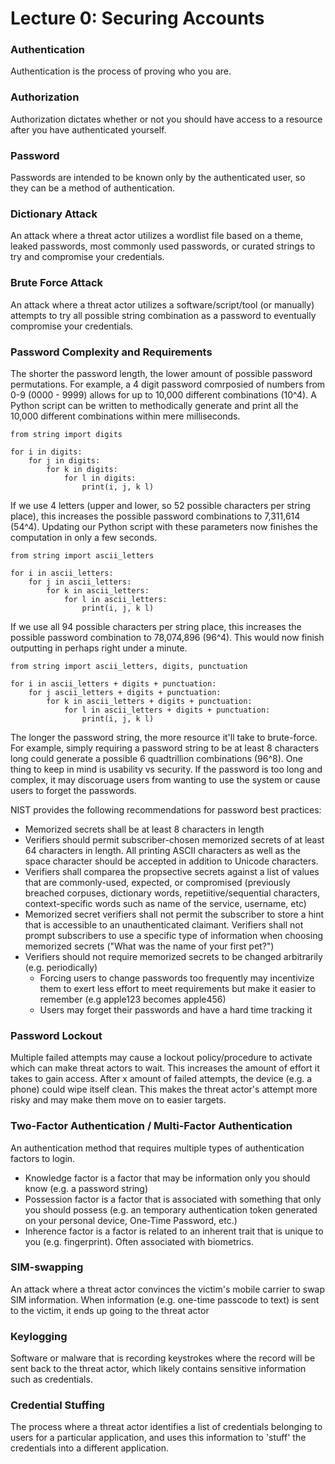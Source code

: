 # Lecture 0: Securing Accounts


### Authentication
Authentication is the process of proving who you are.

### Authorization

Authorization dictates whether or not you should have access to a resource after you have authenticated yourself.

### Password

Passwords are intended to be known only by the authenticated user, so they can be a method of authentication.

### Dictionary Attack

An attack where a threat actor utilizes a wordlist file based on a theme, leaked passwords, most commonly used passwords, or curated strings to try and compromise your credentials.

### Brute Force Attack

An attack where a threat actor utilizes a software/script/tool (or manually) attempts to try all possible string combination as a password to eventually compromise your credentials.


### Password Complexity and Requirements

The shorter the password length, the lower amount of possible password permutations. For example, a 4 digit password comrposied of numbers from 0-9 (0000 - 9999) allows for up to 10,000 different combinations (10^4). A Python script can be written to methodically generate and print all the 10,000 different combinations within mere milliseconds.

```
from string import digits

for i in digits:
    for j in digits:
        for k in digits:
            for l in digits:
                print(i, j, k l)

```

If we use 4 letters (upper and lower, so 52 possible characters per string place), this increases the possible password combinations to 7,311,614 (54^4). Updating our Python script with these parameters now finishes the computation in only a few seconds.


```
from string import ascii_letters

for i in ascii_letters:
    for j in ascii_letters:
        for k in ascii_letters:
            for l in ascii_letters:
                print(i, j, k l)
```

If we use all 94 possible characters per string place, this increases the possible password combination to 78,074,896 (96^4). This would now finish outputting in perhaps right under a minute.

```
from string import ascii_letters, digits, punctuation

for i in ascii_letters + digits + punctuation:
    for j ascii_letters + digits + punctuation:
        for k in ascii_letters + digits + punctuation:
            for l in ascii_letters + digits + punctuation:
                print(i, j, k l)

```

The longer the password string, the more resource it'll take to brute-force. For example, simply requiring a password string to be at least 8 characters long could generate a possible 6 quadtrillion combinations (96^8). One thing to keep in mind is usability vs security. If the password is too long and complex, it may discoruage users from wanting to use the system or cause users to forget the passwords.

NIST provides the following recommendations for password best practices:
- Memorized secrets shall be at least 8 characters in length
- Verifiers should permit subscriber-chosen memorized secrets of at least 64 characters in length. All printing ASCII characters as well as the space character should be accepted in addition to Unicode characters.
- Verifiers shall comparea the propsective secrets against a list of values that are commonly-used, expected, or compromised (previously breached corpuses, dictionary words, repetiitive/sequential characters, context-specific words such as name of the service, username, etc)
- Memorized secret verifiers shall not permit the subscriber to store a hint that is accessible to an unauthenticated claimant. Verifiers shall not prompt subscribers to use a specific type of information when choosing memorized secrets ("What was the name of your first pet?")
- Verifiers should not require memorized secrets to be changed arbitrarily (e.g. periodically)
    - Forcing users to change passwords too frequently may incentivize them to exert less effort to meet requirements but make it easier to remember (e.g apple123 becomes apple456)
    - Users may forget their passwords and have a hard time tracking it


### Password Lockout

Multiple failed attempts may cause a lockout policy/procedure to activate which can make threat actors to wait. This increases the amount of effort it takes to gain access. After x amount of failed attempts, the device (e.g. a phone) could wipe itself clean. This makes the threat actor's attempt more risky and may make them move on to easier targets.

### Two-Factor Authentication / Multi-Factor Authentication

An authentication method that requires multiple types of authentication factors to login.
- Knowledge factor is a factor that may be information only you should know (e.g. a password string)
- Possession factor is a factor that is associated with something that only you should possess (e.g. an temporary authentication token generated on your personal device, One-Time Password, etc.)
- Inherence factor is a factor is related to an inherent trait that is unique to you (e.g. fingerprint). Often associated with biometrics.



### SIM-swapping
An attack where a threat actor convinces the victim's mobile carrier to swap SIM information. When information (e.g. one-time passcode to text) is sent to the victim, it ends up going to the threat actor

### Keylogging
Software or malware that is recording keystrokes where the record will be sent back to the threat actor, which likely contains sensitive information such as credentials.


### Credential Stuffing

The process where a threat actor identifies a list of credentials belonging to users for a particular application, and uses this information to 'stuff' the credentials into a different application.